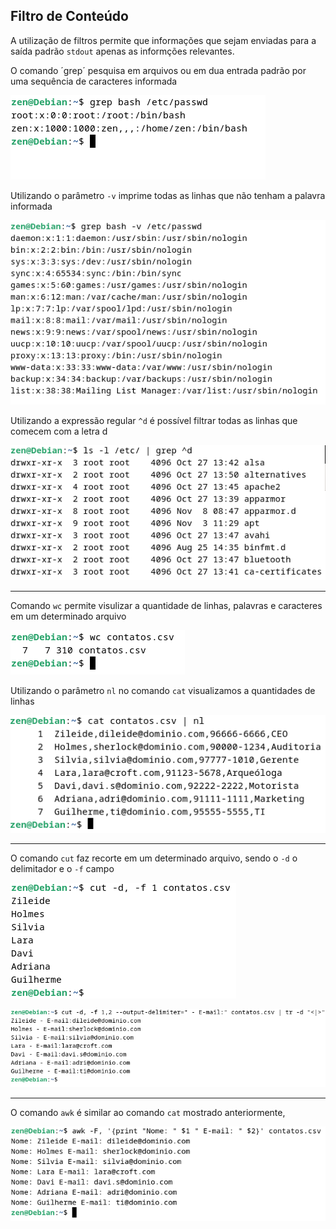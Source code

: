 ## Filtro de Conteúdo 

A utilização de filtros permite que informações que sejam enviadas para a saída padrão `stdout` apenas as informções relevantes. 

O comando ´grep´ pesquisa em arquivos ou em dua entrada padrão por uma sequência de caracteres informada 

![grep](img/topico04/01.png)

Utilizando o parâmetro `-v` imprime todas as linhas que não tenham a palavra informada

![grep](img/topico04/02.png)


Utilizando a expressão regular `^d` é possível filtrar todas as linhas que comecem com a letra d

![grep](img/topico04/03.png)

-----------------

Comando `wc` permite visulizar a quantidade de linhas, palavras e caracteres em um determinado arquivo

![wc](img/topico04/04.png)

Utilizando o parâmetro `nl` no comando `cat` visualizamos a quantidades de linhas  

![cat](img/topico04/05.png)

-----------------

O comando `cut` faz recorte em um determinado arquivo, sendo o `-d` o delimitador e o `-f` campo

 

![cut](img/topico04/06.png)

![cut](img/topico04/07.png)

-----------------

O comando `awk` é similar ao comando `cat` mostrado anteriormente, 

 ![awk](img/topico04/08.png)